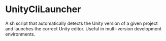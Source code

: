 # UnityCliLauncher
A sh script that automatically detects the Unity version of a given project and launches the correct Unity editor. Useful in multi-version development environments.

